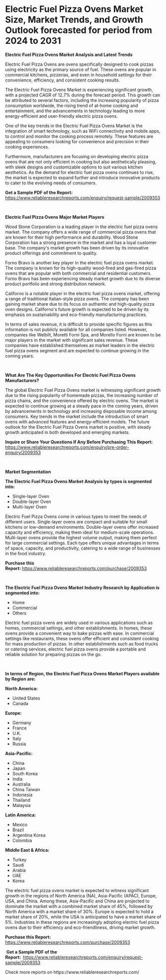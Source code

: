 <p><h1>Electric Fuel Pizza Ovens Market Size, Market Trends, and Growth Outlook forecasted for period from 2024 to 2031</h1></p><p><strong>Electric Fuel Pizza Ovens Market Analysis and Latest Trends</strong></p>
<p><p>Electric Fuel Pizza Ovens are ovens specifically designed to cook pizzas using electricity as the primary source of fuel. These ovens are popular in commercial kitchens, pizzerias, and even in household settings for their convenience, efficiency, and consistent cooking results.</p><p>The Electric Fuel Pizza Ovens Market is experiencing significant growth, with a projected CAGR of 12.7% during the forecast period. This growth can be attributed to several factors, including the increasing popularity of pizza consumption worldwide, the rising trend of at-home cooking and entertainment, and the advancements in technology leading to more energy-efficient and user-friendly electric pizza ovens.</p><p>One of the key trends in the Electric Fuel Pizza Ovens Market is the integration of smart technology, such as WiFi connectivity and mobile apps, to control and monitor the cooking process remotely. These features are appealing to consumers looking for convenience and precision in their cooking experiences.</p><p>Furthermore, manufacturers are focusing on developing electric pizza ovens that are not only efficient in cooking but also aesthetically pleasing, with sleek designs and customizable options to suit various kitchen aesthetics. As the demand for electric fuel pizza ovens continues to rise, the market is expected to expand further and introduce innovative products to cater to the evolving needs of consumers.</p></p>
<p><strong>Get a Sample PDF of the Report:&nbsp;</strong> <a href="https://www.reliableresearchreports.com/enquiry/request-sample/2009353">https://www.reliableresearchreports.com/enquiry/request-sample/2009353</a></p>
<p>&nbsp;</p>
<p><strong>Electric Fuel Pizza Ovens Major Market Players</strong></p>
<p><p>Wood Stone Corporation is a leading player in the electric fuel pizza ovens market. The company offers a wide range of commercial pizza ovens that are known for their high performance and durability. Wood Stone Corporation has a strong presence in the market and has a loyal customer base. The company's market growth has been driven by its innovative product offerings and commitment to quality.</p><p>Forno Bravo is another key player in the electric fuel pizza ovens market. The company is known for its high-quality wood-fired and gas-fired pizza ovens that are popular with both commercial and residential customers. Forno Bravo has been experiencing steady market growth due to its diverse product portfolio and strong distribution network.</p><p>Californo is a notable player in the electric fuel pizza ovens market, offering a range of traditional Italian-style pizza ovens. The company has been gaining market share due to its focus on authentic and high-quality pizza oven designs. Californo's future growth is expected to be driven by its emphasis on sustainability and eco-friendly manufacturing practices.</p><p>In terms of sales revenue, it is difficult to provide specific figures as this information is not publicly available for all companies listed. However, companies like Welbilt, Moretti Forni Spa, and Morello Forni are known to be major players in the market with significant sales revenue. These companies have established themselves as market leaders in the electric fuel pizza ovens segment and are expected to continue growing in the coming years.</p></p>
<p>&nbsp;</p>
<p><strong>What Are The Key Opportunities For Electric Fuel Pizza Ovens Manufacturers?</strong></p>
<p><p>The global Electric Fuel Pizza Ovens market is witnessing significant growth due to the rising popularity of homemade pizzas, the increasing number of pizza chains, and the convenience offered by electric ovens. The market is expected to continue growing at a steady pace in the coming years, driven by advancements in technology and increasing disposable income among consumers. Key trends in the market include the introduction of smart ovens with advanced features and energy-efficient models. The future outlook for the Electric Fuel Pizza Ovens market is positive, with steady growth anticipated in both developed and emerging markets.</p></p>
<p><strong>Inquire or Share Your Questions If Any Before Purchasing This Report:</strong> <a href="https://www.reliableresearchreports.com/enquiry/pre-order-enquiry/2009353">https://www.reliableresearchreports.com/enquiry/pre-order-enquiry/2009353</a></p>
<p>&nbsp;</p>
<p><strong>Market Segmentation</strong></p>
<p><strong>The Electric Fuel Pizza Ovens Market Analysis by types is segmented into:</strong></p>
<p><ul><li>Single-layer Oven</li><li>Double-layer Oven</li><li>Multi-layer Oven</li></ul></p>
<p><p>Electric Fuel Pizza Ovens come in various types to meet the needs of different users. Single-layer ovens are compact and suitable for small kitchens or low-demand environments. Double-layer ovens offer increased capacity and efficiency, making them ideal for medium-scale operations. Multi-layer ovens provide the highest volume output, making them perfect for large commercial settings. Each type offers unique advantages in terms of space, capacity, and productivity, catering to a wide range of businesses in the food industry.</p></p>
<p><strong>Purchase this Report:&nbsp;</strong><a href="https://www.reliableresearchreports.com/purchase/2009353">https://www.reliableresearchreports.com/purchase/2009353</a></p>
<p>&nbsp;</p>
<p><strong>The Electric Fuel Pizza Ovens Market Industry Research by Application is segmented into:</strong></p>
<p><ul><li>Home</li><li>Commercial</li><li>Others</li></ul></p>
<p><p>Electric fuel pizza ovens are widely used in various applications such as homes, commercial settings, and other establishments. In homes, these ovens provide a convenient way to bake pizzas with ease. In commercial settings like restaurants, these ovens offer efficient and consistent cooking for mass production of pizzas. In other establishments such as food trucks or catering services, electric fuel pizza ovens provide a portable and reliable solution for preparing pizzas on the go.</p></p>
<p>&nbsp;</p>
<p><strong>In terms of Region, the Electric Fuel Pizza Ovens Market Players available by Region are:</strong></p>
<p>
    <p> <strong> North America: </strong>
        <ul>
            <li>United States</li>
            <li>Canada</li>
        </ul>
        </p> 
    <p> <strong> Europe: </strong>
        <ul>
            <li>Germany</li>
            <li>France</li>
            <li>U.K.</li>
            <li>Italy</li>
            <li>Russia</li>
        </ul>
        </p> 
    <p> <strong> Asia-Pacific: </strong>
        <ul>
            <li>China</li>
            <li>Japan</li>
            <li>South Korea</li>
            <li>India</li>
            <li>Australia</li>
            <li>China Taiwan</li>
            <li>Indonesia</li>
            <li>Thailand</li>
            <li>Malaysia</li>
        </ul>
        </p> 
    <p> <strong> Latin America: </strong>
        <ul>
            <li>Mexico</li>
            <li>Brazil</li>
            <li>Argentina Korea</li>
            <li>Colombia</li>
        </ul>
        </p> 
    <p> <strong> Middle East & Africa: </strong>
        <ul>
            <li>Turkey</li>
            <li>Saudi</li>
            <li>Arabia</li>
            <li>UAE</li>
            <li>Korea</li>
        </ul>
    </p>
    </p>
<p><p>The electric fuel pizza ovens market is expected to witness significant growth in the regions of North America (NA), Asia-Pacific (APAC), Europe, USA, and China. Among these, Asia-Pacific and China are projected to dominate the market with a combined market share of 45%, followed by North America with a market share of 30%. Europe is expected to hold a market share of 20%, while the USA is anticipated to have a market share of 5%. Industries in these regions are increasingly adopting electric fuel pizza ovens due to their efficiency and eco-friendliness, driving market growth.</p></p>
<p><strong>Purchase this Report: </strong><a href="https://www.reliableresearchreports.com/purchase/2009353">https://www.reliableresearchreports.com/purchase/2009353</a></p>
<p>&nbsp;<strong>Get a Sample PDF of the Report:&nbsp;&nbsp;</strong><a href="https://www.reliableresearchreports.com/enquiry/request-sample/2009353">https://www.reliableresearchreports.com/enquiry/request-sample/2009353</a></p>
<p><strong></strong></p>
<p>Check more reports on https://www.reliableresearchreports.com/</p>